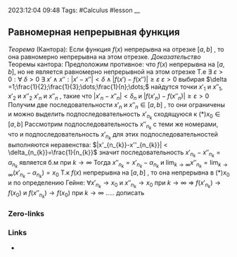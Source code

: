2023:12:04 09:48
Tags: #Calculus #lesson 
__
## Равномерная непрерывная функция
*Теорема* (Кантора):
Если функция $f(x)$ непрерывна на отрезке $[a,b]$ , то она равномерно непрерывна на этом отрезке.
*Доказательство* Теоремы кантора:
Предположим противное: что $f(x)$ непрерывна на $[a,b]$, но не является равномерно непрерывной на этом отрезке
Т.е $\exists \ \varepsilon > 0 : \forall\ \delta >0\ \exists\  x' \wedge x'' : |x'-x''| < \delta \wedge |f(x')-f(x'')| \geq \varepsilon$
$\varepsilon > 0$ выбирая $\delta =1;\frac{1}{2};\frac{1}{3};\dots;\frac{1}{n};\dots;$ найдутся точки $x'_{1}$ и $x''_{1}$, $x'_{2}$ и $x''_{2}$ 
$x'_{n}$ и $x''_{n}$ , такие что $|x'_{n}-x''_{n}| < \delta_{n}$ и $|f(x'_{n})-f(x''_{n})| \geq \varepsilon > 0$
Получим две последовательности $x'_{n}$ и $x''_{n} \in[a,b]$ , то они ограничены и можно выделить подпоследовательность $x'_{n_{k}}$ сходящуюся к $(*)x_{0}\in[a,b]$
Рассмотрим подпоследовательность $x''_{n_{k}}$ с теми же номерами, что и подпоследовательность $x'_{n_{k}}$ 
для этих подпоследовательностей выполняются неравенства: $|x'_{n_{k}}-x''_{n_{k}}| < \delta_{n_{k}}=\frac{1}{n_{k}}$
значит последовательность $x'_{n_{k}}-x''_{n_{k}}=\alpha_{n_{k}}$ является б.м при $k\rightarrow \infty$
Тогда $x''_{n_{k}}=x'_{n_{k}}-\alpha_{n_{k}}$ и $\lim_{{k\to \infty}} x''_{n_{k}}=\lim_{{k\to \infty}} (x'_{n_{k}}-\alpha_{n_{k}}) = x_{0}$
Т.к $f(x)$ непрерывна на $[a,b]$ , то она непрерывна в $(*)x_{0}$ и по определению Гейне: $\forall x'_{n_{k}}\rightarrow x_{0}$ и $x''_{n_{k}}\rightarrow x_{0}$ при $k\rightarrow \infty$ $\Rightarrow$
$f(x'_{n_{k}})\rightarrow f(x_{0})$ и $f(x''_{n_{k}})\rightarrow f(x_{0})$ при $k\rightarrow \infty$
..... дописать
### Zero-links

### Links
-
